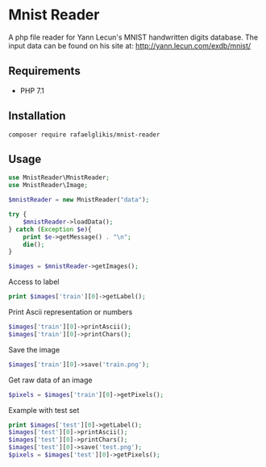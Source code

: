 # Mnist Reader
A php file reader for Yann Lecun's MNIST handwritten digits database. The input data can be found on his site at:
http://yann.lecun.com/exdb/mnist/

## Requirements
* PHP 7.1

## Installation
```shell
composer require rafaelglikis/mnist-reader
```

## Usage
```php
use MnistReader\MnistReader;
use MnistReader\Image;

$mnistReader = new MnistReader("data");

try {
    $mnistReader->loadData();
} catch (Exception $e){
    print $e->getMessage() . "\n";
    die();
}

$images = $mnistReader->getImages();
```    

Access to label
```php
print $images['train'][0]->getLabel();
```

Print Ascii representation or numbers
```php
$images['train'][0]->printAscii();
$images['train'][0]->printChars();
```

Save the image
```php
$images['train'][0]->save('train.png');
```

Get raw data of an image
```php
$pixels = $images['train'][0]->getPixels();
```

Example with test set
```php
print $images['test'][0]->getLabel();
$images['test'][0]->printAscii();
$images['test'][0]->printChars();
$images['test'][0]->save('test.png');
$pixels = $images['test'][0]->getPixels();

```